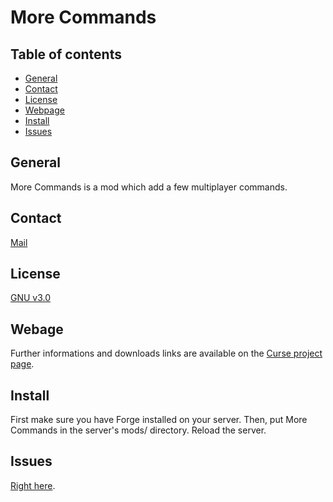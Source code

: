 # More Commands

## Table of contents

* [General](#general)
* [Contact](#contact)
* [License](#license)
* [Webpage](#webpage)
* [Install](#install)
* [Issues](#issues)

## General
More Commands is a mod which add a few multiplayer commands.

## Contact

[Mail](mailto:baptiste.chocot@gmail.com)

## License

[GNU v3.0](https://www.gnu.org/licenses/gpl-3.0.fr.html)

## Webage

Further informations and downloads links are available on the [Curse project page](https://minecraft.curseforge.com/projects/more-commands-mod).

## Install

First make sure you have Forge installed on your server. Then, put More Commands in the server's mods/ directory. Reload the server.

## Issues

[Right here](https://github.com/Chocorean/morecommands/issues).
